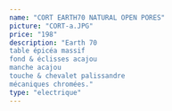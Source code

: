 ```yaml
---
name: "CORT EARTH70 NATURAL OPEN PORES"
picture: "CORT-a.JPG" 
price: "198"
description: "Earth 70
table épicéa massif
fond & éclisses acajou
manche acajou
touche & chevalet palissandre
mécaniques chromées."
type: "electrique"
---
```

